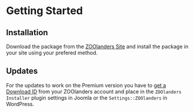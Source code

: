 # Getting Started

## Installation

Download the package from the [ZOOlanders Site](https://www.zoolanders.com) and install the package in your site using your prefered method.

## Updates

For the updates to work on the Premium version you have to [get a Download ID](https://www.zoolanders.com/download-ids) from your ZOOlanders account and place in the `ZOOlanders Installer` plugin settings in Joomla or the `Settings::ZOOlanders` in WordPress.

